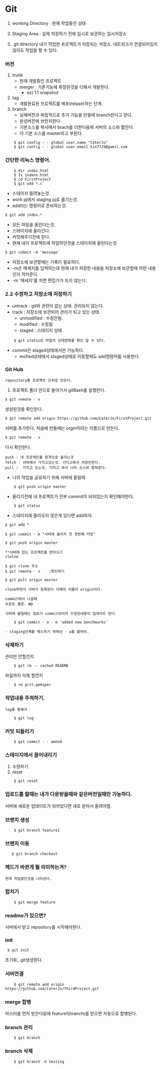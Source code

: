 
# Git
1.  working Directory : 현재 작업중인 상태

2.  Staging Area : 	실제 저장하기 전에 임시로 보관하는 임시저장소

3.  .git directory
	내가 작업한 프로젝트가 저장되는 저장소.
	네트워크가 연결되어있지않아도 작업을 할 수 있다.

	
### 버전
1. trunk
    - 현재 개발중인 프로젝트
    - merger : 기존기능에 확장된것을 더해서 개발한다.
       - ex) 1.1 snapshot
2. tag
    - 개발완료된 프로젝트를 배포(relase)하는 단계.
3. branch
    - 실제버전과 독립적으로 추가 기능을 만들때 branch한다고 한다.
    - 완성버전에 브런치한다.
    - 기본소스를 복사에서 brach를 더한다음에 서버의 소스와 합친다.
    - 이 기본 소스를 master라고 부른다.


~~~		
    $ git config - - global user.name "CaterJo"
    $ git config - - global user.email kin7729@gamil.com
~~~

### 간단한 리눅스 명령어.
~~~
    $ dir index.html
    $ Is indenx.html
    $ cd FirstProject
    $ git add *.c
~~~

   
- 스테이지 올려놓는것.
- work pj에서 staging pj로 옮기는것.
- add라는 명령어로 준비하는것.


~~~
$ git add index.*
~~~
- 모든 파일을 올린다는것.
- 스테이지에 올라간다.
- 커밋해주기전에 한다.
- 현재 내가 프로젝트에 작업하던것을 스테이지에 올린다는것.


~~~
$ git commit -m 'message'
~~~
- 저장소에 보관할때는 기록이 필요하다.
- -m은 메세지를 입력하는데 현재 내가 저장한 내용을 저장소에 보관할때 어떤 내용인지 적어준다.
- -m '메세지'를 치면 편집기가 뜨지 않는다.


### 2.2	수정하고 저장소에 저장하기
- untrack	: git와 관련이 없는 상태. 관리되지 않는다.
- track	: 저장소에 보관되어 관리가 되고 있는 상태.
    - unmodified	: 수정안됨.
    - modified		: 수정됨
    - staged		: 스테이지 상태.
~~~
    $ git status로 파일의 상태변화를 확인 할 수 있다.
~~~
- commit은  staged상태에서만 가능하다.
    - mofied상태에서 staged상태로 이동할때도 add명령어를 사용한다.



### Git Hub
	repository를 프로젝트 단위로 만든다.


1. 프로젝트 폴더 안으로 들어가서 gitBash를 실행한다.
~~~
$ git remote - v
~~~
생성된것을 확인한다.
~~~            
$ git remote add origin https://github.com/CaterJo/FirstProject.git
~~~    
서버를 추가한다. 
처음에 만들때는 orgin이라는 이름으로 만든다.
~~~
$ git remote - v
~~~
다시 확인한다.


	push : 내 프로젝트를 원격으로 올리는것
	fetch : 서버에서 가지고오는것. 가지고와서 저장만한다.
	pull :  가지고 오는것. 가지고 와서 나의 소스와 합쳐준다.


* 나의 작업을 공유하기 위해 서버에 올릴때.
~~~
    $ git push origin master
~~~    
- 올리기전에 내 프로젝트가 전부 commit이 되어있는지 확인해야한다.
~~~
    $ git status
~~~
- 스테이지에 올라오지 않은게  있다면 add하자.
~~~
$ git add *
~~~
~~~
$ git commit - m "서버에 올리지 전 첫번째 커밋"
~~~    
~~~
$ git push origin master
~~~

	**서버에 있는 프로젝트를 받아오기
	clolne
~~~
$ git clone 주소
$ git remote - v 	:확인하기
~~~

~~~
$ git pull origin master
~~~

	clone하면서 서버가 등록된다 이때의 이름이 origin이다.

	commit에서 나갈때 
	쉬프트 콜론- WQ

	서버에 올릴때는 정보가 commit되어야 수정된내용이 업데이트 된다.
	

~~~ git
	$ git commit - a - m 'added new benchmarks'
~~~
    - staging단계를 패스하기 위해선 - a를 붙여라.




### 삭제하기
관리만 안할건지
~~~
    $ git rm -- cached README
~~~

파일까지 삭제 할껀지
~~~
    $ rm grit.gemspec		
~~~



### 작업내용 추적하기.
    log를 통해서
~~~
    $ git log
~~~


### 커밋 되돌리기
~~~
    $ git commit - - amend
~~~

### 스테이지에서 끌어내리기

1. 수정하기
2. reset
~~~
    $ git reset
~~~
### 업로드를 할때는 내가 다운받을때와 같은버전일때만 가능하다.
서버에 새로운 업데이트가 되어있다면 새로 받아서 올려야함.


### 브랜치 생성
~~~
    $ git branch feature1
~~~
### 브랜치 이동
~~~
   $ git branch checkout
~~~
### 헤드가 바뀐게 뭘 의미하는겨?
    현재 작업중인것을 나타낸다.

### 합치기
~~~
    $ git merge feature
~~~
### readme가 있으면?
서버에서 받고 repository를 시작해야한다.



### init
~~~
 $ git init
~~~
초기화, .git생성된다.


### 서버연결
~~~
    $ git remote add origin https://github.com/CaterJo/ThirdProject.git
~~~


### merge 합병
마스터를 먼저 받은다음에 feature1(branch)를 받으면 자동으로 합병된다.

### branch 관리
~~~
    $ git branch
~~~
### branch 삭제
~~~
    $ git branch -d testing
~~~